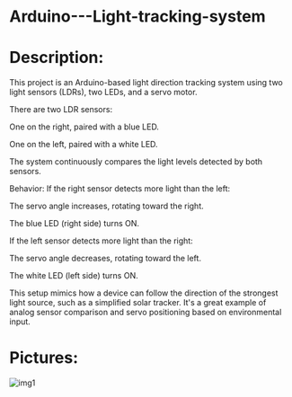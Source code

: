 # Arduino---Light-tracking-system


# Description:
This project is an Arduino-based light direction tracking system using two light sensors (LDRs), two LEDs, and a servo motor.

There are two LDR sensors:

One on the right, paired with a blue LED.

One on the left, paired with a white LED.



The system continuously compares the light levels detected by both sensors.

Behavior:
If the right sensor detects more light than the left:

The servo angle increases, rotating toward the right.

The blue LED (right side) turns ON.


If the left sensor detects more light than the right:

The servo angle decreases, rotating toward the left.

The white LED (left side) turns ON.


This setup mimics how a device can follow the direction of the strongest light source, such as a simplified solar tracker. It's a great example of analog sensor comparison and servo positioning based on environmental input.



# Pictures:
![img1]()
